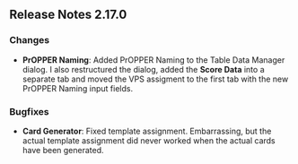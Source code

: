 ## Release Notes 2.17.0

### Changes

- **PrOPPER Naming**: Added PrOPPER Naming to the Table Data Manager dialog. I also restructured the dialog, added the **Score Data** into a separate tab and moved the VPS assigment to the first tab with the new PrOPPER Naming input fields.
  

### Bugfixes

- **Card Generator**: Fixed template assignment. Embarrassing, but the actual template assignment did never worked when the actual cards have been generated.